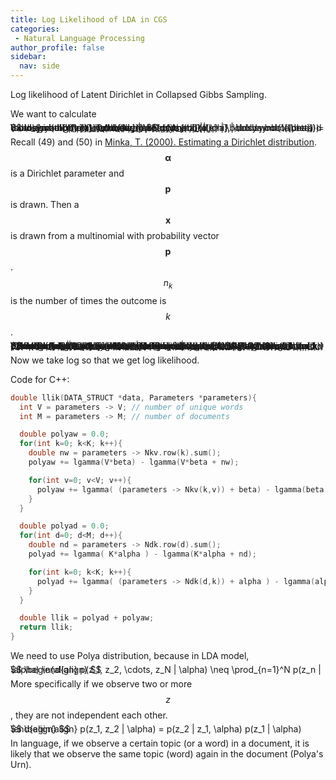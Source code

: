 ```yaml
---
title: Log Likelihood of LDA in CGS
categories:
 - Natural Language Processing
author_profile: false
sidebar:
  nav: side
---
```


<script type="text/javascript" async
  src="https://cdnjs.cloudflare.com/ajax/libs/mathjax/2.7.0/MathJax.js?config=TeX-AMS_CHTML">
</script>

Log likelihood of Latent Dirichlet in Collapsed Gibbs Sampling.

We want to calculate

<span style="font-size:1.0em; line-height:0%">
$$
\begin{align}
p(\mathbf{w} | \boldsymbol{\alpha}, \boldsymbol{\beta}) = \sum_{\mathbf{z}} \int  \underbrace{p(w_{d,i} | \boldsymbol{\phi})}_{\phi_{k,v}} p(\boldsymbol{\phi} | \boldsymbol{\beta}) d \boldsymbol{\phi} \int  \underbrace{p(z_{d,i} | \boldsymbol{\theta})}_{\theta_{d,k}} p(\theta_{d,k} | \boldsymbol{\alpha}) d \boldsymbol{\theta}.
\end{align}
$$
</span>

Recall (49) and (50) in [Minka, T. (2000). Estimating a Dirichlet distribution](https://tminka.github.io/papers/dirichlet/minka-dirichlet.pdf). $$\boldsymbol{\alpha}$$ is a Dirichlet parameter and $$\mathbf{p}$$ is drawn. Then a $$\mathbf{x}$$ is drawn from a multinomial with probability vector $$\mathbf{p}$$. $$n_k$$ is the number of times the outcome is $$k$$.

<span style="font-size:1.0em; line-height:0%">
$$
\begin{align}
p(\mathbf{x} | \boldsymbol{\alpha}) &= \int_{\mathbf{p}} p(\mathbf{x} | \mathbf{p} ) p(\mathbf{p} | \boldsymbol{\alpha}) d\mathbf{p} \\[10pt]
&= \frac{\Gamma(\sum_k \alpha_k) }{\Gamma(\sum_k n_k + \alpha_k)} \prod_k \frac{\Gamma(n_k + \alpha_k)}{\Gamma(\alpha_k)} \\[12pt]
n_k &= \sum_j \delta(x_j = k)
\end{align}
$$
</span>

<span style="font-size:1.0em; line-height:0%">
$$
\begin{align}
p(\mathbf{w} | \boldsymbol{\alpha}, \boldsymbol{\beta}) &= \prod_k \left[ \frac{\Gamma(\sum_v \beta_v) }{\Gamma(\sum_v n_{k,v} + \beta_v)} \prod_v \frac{\Gamma(n_{k,v} + \beta_v)}{\Gamma(\beta_v)} \right] \\[10pt] 
&\qquad \times \prod_d \left[ \frac{\Gamma(\sum_k \alpha_k) }{\Gamma(\sum_k n_{d,k} + \alpha_k)} \prod_k \frac{\Gamma(n_{d,k} + \alpha_k)}{\Gamma(\alpha_k)} \right]
\end{align}
$$
</span>

Now we take log so that we get log likelihood.

Code for C++:
```cpp
double llik(DATA_STRUCT *data, Parameters *parameters){
  int V = parameters -> V; // number of unique words
  int M = parameters -> M; // number of documents

  double polyaw = 0.0;
  for(int k=0; k<K; k++){
    double nw = parameters -> Nkv.row(k).sum();
    polyaw += lgamma(V*beta) - lgamma(V*beta + nw);

    for(int v=0; v<V; v++){
      polyaw += lgamma( (parameters -> Nkv(k,v)) + beta) - lgamma(beta);
    }
  }

  double polyad = 0.0;
  for(int d=0; d<M; d++){
    double nd = parameters -> Ndk.row(d).sum();
    polyad += lgamma( K*alpha ) - lgamma(K*alpha + nd);

    for(int k=0; k<K; k++){
      polyad += lgamma( (parameters -> Ndk(d,k)) + alpha ) - lgamma(alpha);
    }
  }

  double llik = polyad + polyaw;
  return llik;
}
```

We need to use Polya distribution, because in LDA model,

<span style="font-size:1.0em; line-height:0%">
$$
\begin{align}
p(z_1, z_2, \cdots, z_N | \alpha) \neq \prod_{n=1}^N p(z_n | \alpha)
\end{align}
$$
</span>

More specifically if we observe two or more $$z$$, they are not independent each other.

<span style="font-size:1.0em; line-height:0%">
$$
\begin{align}
p(z_1, z_2 | \alpha) = p(z_2 | z_1, \alpha) p(z_1 | \alpha)
\end{align}
$$
</span>

In language, if we observe a certain topic (or a word) in a document, it is likely that we observe the same topic (word) again in the document (Polya's Urn).
